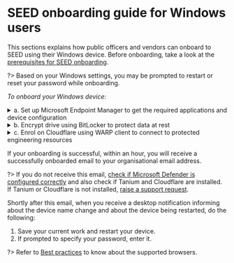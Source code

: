 # SEED onboarding guide for Windows users

This sections explains how public officers and vendors can onboard to SEED using their Windows device. Before onboarding, take a look at the [prerequisites for SEED onboarding](prerequisites-for-onboarding).


?>  Based on your Windows settings, you may be prompted to restart or reset your password while onboarding.

*To onboard your Windows device*:


<details>
  <summary>a. Set up Microsoft Endpoint Manager to get the required applications and device configuration</summary><br>

1. Click **Start** icon on the taskbar.

2. Go to **Settings** > **Accounts** > **Access work or school** and click **Connect** plus sign to add your work or school account.

<kbd>![access-work-or-school](images/onboarding-instructions-for-windows/access-work-or-school.png ':size=600')</kbd>

3. Approve your TechPass login using the authenticator app that was used to set up TechPass MFA. If you are a public officer using your GMD device, authorise your WOG account sign-in before approving your Techpass login.

<kbd>![log-in-to-gcc](images/onboarding-for-macos/log-in-to-gcc.png ':size=500')</kbd>

?> The above page is displayed only for public officers and you may refer to [TechPass documentation](https://docs.developer.tech.gov.sg/docs/techpass-user-guide/#/) for more information.

GCC2 Tanium and Cloudflare WARP clients are now installed on your device. Microsoft Endpoint Manager Management Extension sends you a desktop notification about once the installation is complete.

<kbd>![settings](images/onboarding-instructions-for-windows/settings.png ':size=600')</kbd>

5. Your account is added and listed as a connection. This account has the <b>Info</b> and <b>Disconnect</b> options as shown below. Click on the <b>Info</b> option and verify that you see something like the following.

?> Vendors will see **TechPass** instead of **SG Govt M365**.

<kbd>![managed-by-sg-govt-m365](images/onboarding-instructions-for-windows/managed-by-sg-govt-m365.png ':size=600')</kbd>

Now your device is enrolled on Microsoft Endpoint Manager.
</details>

<details>
  <summary>b. Encrypt drive using BitLocker to protect data at rest</summary><br>

1. Click the **Start** icon on the taskbar and search for **Manage BitLocker** and choose to open it. Check if BitLocker is turned on for your OSDisk. A padlock on the drive indicates that BitLocker is turned on ![](images/onboarding-instructions-for-windows/bitlocker-enabled.png). If yes, proceed to **Enrol on Cloudflare using WARP client**.
2. If BitLocker is not turned on, select **Turn on BitLocker**.
3. When asked to choose how to unlock your drive at start up, select **Enter a password**.

<kbd>![enter-pwd](images/onboarding-instructions-for-windows/enter-pwd.png ':size=600')</kbd>

4. To backup the recovery key for your computer, insert a thumb drive or any other form of removable storage device into the USB port of your computer.
5. When asked how you would like to back up your recovery key, select **Save to a file**, save the file in the inserted removable storage device and click **Next**.

!> Remove the external storage device and transfer this file to a safe location other than your computer.

<kbd>![save-to-file](images/onboarding-instructions-for-windows/save-to-file.png ':size=600')</kbd>

5. When asked how much of your drive to be encrypted, select **Encrypt entire drive(slower but best for PCs and drives already in use)** and click **Next**.

<kbd>![encrypt-entire-drive](images/onboarding-instructions-for-windows/encrypt-entire-drive.png ':size=600')</kbd>

6. When asked which encryption mode to use, select **New encryption mode(best for fixed drives on this device)** and click **Next**.

<kbd>![new-encryption-mode](images/onboarding-instructions-for-windows/new-encryption-mode.png ':size=600')</kbd>

7. The device encryption page is displayed. <!--Click **Start encrypting**.-->

?> Depending on your system settings, you may be prompted to restart your computer before the encryption can start. If you are prompted to do so, restart your device, then return to the **Manage BitLocker** window to verify if encryption has started. A padlock icon on the hard drives in your Windows 10 File Explorer indicates that the hard drive has been encrypted.

</details>
<details id="d3">
  <summary>c. Enrol on Cloudflare using WARP client to connect to protected engineering resources</summary><br>

1. Click the **Show hidden icons** arrow next to the notification area and make sure that Cloudflare WARP icon is displayed on your device or go to the **Start** menu and search for **Cloudflare WARP**.

<kbd>![](images/cloudflare-warp-windows/check-cloudflare-warp-desktop-client.png ':size=400')</kbd>

?> If it is not available on your device, install it from [Cloudflare App Center](https://install.appcenter.ms/orgs/cloudflare/apps/1.1.1.1-windows-1/distribution_groups/release).

2. Disconnect from any other VPN that might be running as that could clash with Cloudflare.

3. Run the Cloudflare WARP client. You will see an information page, followed by a privacy policy.

4. Click **Next** and accept the policy.

<kbd>![cloudflare-for-teams](images/cloudflare-warp-windows/cloudflare-for-teams.png ':size=400')</kbd>

3. When prompted to sign in, choose **Azure AD – TechPass Prod**.

![azure-ad-techpass-prod](images/cloudflare-warp-windows/azure-ad-techpass-prod.png ':size=400')

5. Sign on using your TechPass credentials.

6. Approve your TechPass login using the authenticator app that was used to set up TechPass MFA. However, if you are a public officer, you must first approve your WOG login before approving your Techpass login.

<kbd>![techpass-sigin](images/cloudflare-warp-windows/techpass-sigin.png ':size=400')</kbd>

6. Once you have successfully signed in, click the Cloudflare WARP icon. You should see the following page.

<kbd>![after-signed-in](images/cloudflare-warp-windows/after-signed-in.png ':size=400')</kbd>


?> The WARP client connects your device to the Cloudflare network, which functions like a VPN. If you want to connect to a different VPN, first disconnect from WARP and exit it before doing so. If you do not exit the WARP client, it will attempt to automatically reconnect every hour and this may affect your existing VPN connection.

</details>

If your onboarding is successful, within an hour, you will receive a successfully onboarded email to your organisational email address.

?> If you do not receive this email, [check if Microsoft Defender is configured correctly](verify-microsoft-defender-is-configured-correctly-for-your-os) and also check if Tanium and Cloudflare are installed. If Tanium or Cloudflare is not installed, [raise a support request](raise-an-incident-support-request).

Shortly after this email, when you receive a desktop notification informing about the device name change and about the device being restarted, do the following:

1. Save your current work and restart your device.
2. If prompted to specify your password, enter it.

?> Refer to [Best practices](best-practices) to know about the supported browsers.
